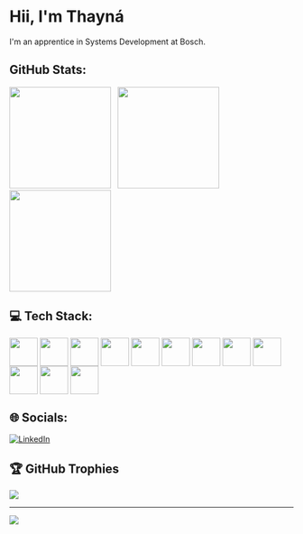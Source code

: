 # Hii, I'm  Thayná 
I'm an apprentice in Systems Development at Bosch.

## GitHub Stats:
<div>
  <img height="180em" src="https://github-readme-stats.vercel.app/api?username=NaaQuinteiro&show_icons=true&theme=radical"/>
  <img/> 
  <img/>
  <img height="180em" src="https://github-readme-stats.vercel.app/api/top-langs/?username=NaaQuinteiro&layout=compact&langs_count=16&theme=radical"/>
  <img/>
  <img height="180em" src="https://clipground.com/images/animal-gif-png-17.gif"/>
</div>

## 💻 Tech Stack:
<div style="display: inline_block">
  <img align="center" heigth="40" width="50" src="https://cdn.jsdelivr.net/gh/devicons/devicon@latest/icons/cplusplus/cplusplus-original.svg" />
  <img align="center" heigth="40" width="50" src="https://cdn.jsdelivr.net/gh/devicons/devicon@latest/icons/html5/html5-original.svg"/>
  <img align="center" heigth="40" width="50" src="https://cdn.jsdelivr.net/gh/devicons/devicon@latest/icons/css3/css3-original.svg"/>
  <img align="center" heigth="40" width="50" src="https://cdn.jsdelivr.net/gh/devicons/devicon@latest/icons/javascript/javascript-original.svg"/>
  <img align="center" heigth="40" width="50" src="https://cdn.jsdelivr.net/gh/devicons/devicon@latest/icons/canva/canva-original.svg"/>
  <img align="center" heigth="40" width="50" src="https://cdn.jsdelivr.net/gh/devicons/devicon@latest/icons/figma/figma-original.svg"/>
  <img align="center" heigth="40" width="50" src="https://cdn.jsdelivr.net/gh/devicons/devicon@latest/icons/python/python-original.svg"/>
  <img align="center" heigth="40" width="50" src="https://cdn.jsdelivr.net/gh/devicons/devicon@latest/icons/java/java-original.svg"/>
  <img align="center" heigth="40" width="50" src="https://cdn.jsdelivr.net/gh/devicons/devicon@latest/icons/apache/apache-original.svg"/>
  <img align="center" heigth="40" width="50" src="https://cdn.jsdelivr.net/gh/devicons/devicon@latest/icons/pandas/pandas-original-wordmark.svg"/>
  <img align="center" heigth="40" width="50" src="https://cdn.jsdelivr.net/gh/devicons/devicon@latest/icons/arduino/arduino-original.svg" />
  <img align="center" heigth="40" width="50" src="https://cdn.jsdelivr.net/gh/devicons/devicon@latest/icons/raspberrypi/raspberrypi-original.svg" />

</div>


## 🌐 Socials:
[![LinkedIn](https://img.shields.io/badge/LinkedIn-%230077B5.svg?logo=linkedin&logoColor=white)](https://linkedin.com/in/https://www.linkedin.com/in/thayn%C3%A1-quinteiro-979005261/) 

## 🏆 GitHub Trophies
![](https://github-profile-trophy.vercel.app/?username=NaaQuinteiro&theme=radical&no-frame=false&no-bg=true&margin-w=4)


---
[![](https://visitcount.itsvg.in/api?id=NaaQuinteiro&icon=0&color=0)](https://visitcount.itsvg.in)

<!-- Proudly created with GPRM ( https://gprm.itsvg.in ) -->
